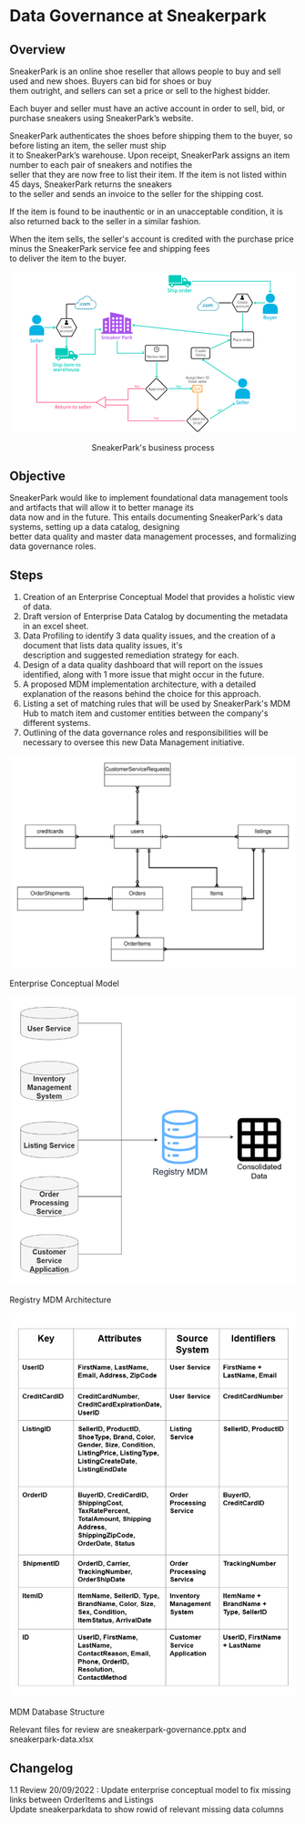 # Data Governance at Sneakerpark

## Overview
SneakerPark is an online shoe reseller that allows people to buy and sell used and new shoes. Buyers can bid for shoes or buy   
them outright, and sellers can set a price or sell to the highest bidder.

Each buyer and seller must have an active account in order to sell, bid, or purchase sneakers using SneakerPark’s website.

SneakerPark authenticates the shoes before shipping them to the buyer, so before listing an item, the seller must ship   
it to SneakerPark’s warehouse. Upon receipt, SneakerPark assigns an item number to each pair of sneakers and notifies the  
seller that they are now free to list their item. If the item is not listed within 45 days, SneakerPark returns the sneakers  
to the seller and sends an invoice to the seller for the shipping cost.

If the item is found to be inauthentic or in an unacceptable condition, it is also returned back to the seller in a similar fashion.

When the item sells, the seller's account is credited with the purchase price minus the SneakerPark service fee and shipping fees   
to deliver the item to the buyer.

![Overview - Sneakerpark business process](images/sneakerpark-business-process.png)  
<p align="center"> SneakerPark's business process </p>  

## Objective
SneakerPark would like to implement foundational data management tools and artifacts that will allow it to better manage its  
data now and in the future. This entails documenting SneakerPark's data systems, setting up a data catalog, designing   
better data quality and master data management processes, and formalizing data governance roles.

## Steps
1. Creation of an Enterprise Conceptual Model that provides a holistic view of data.
2. Draft version of Enterprise Data Catalog by documenting the metadata in an excel sheet.
3. Data Profiling to identify 3 data quality issues, and the creation of a document that lists data quality issues, it's  
description and suggested remediation strategy for each.
4. Design of a data quality dashboard that will report on the issues identified, along with 1 more issue that might occur in the future.
5. A proposed MDM implementation architecture, with a detailed explanation of the reasons behind the choice for this approach.
6. Listing a set of matching rules that will be used by SneakerPark's MDM Hub to match item and customer entities between the company's different systems.
7. Outlining of the data governance roles and responsibilities will be necessary to oversee this new Data Management initiative.

![Enterprise conceptual model](images/modified_enterprise_conceptual_model.svg)  

Enterprise Conceptual Model  


![Registry MDM Architecture](images/mdm_architecture.png)  
  
Registry MDM Architecture  

![MDM Database Structure](images/mdm_database_structure.png)  

MDM Database Structure  

Relevant files for review are sneakerpark-governance.pptx and sneakerpark-data.xlsx


## Changelog
1.1 Review 20/09/2022 : 
Update enterprise conceptual model to fix missing links between OrderItems and Listings  
Update sneakerparkdata to show rowid of relevant missing data columns
